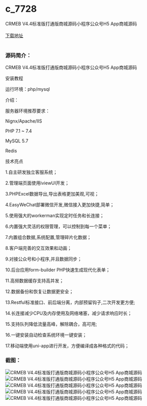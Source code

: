# c_7728
CRMEB V4.4标准版打通版商城源码小程序公众号H5 App商城源码
<br/></br>
[下载地址](https://www.uuid2.com/7728.html "下载地址")
<br/></br>
<h3>源码简介：</h3>
<p>CRMEB V4.4标准版打通版商城源码小程序公众号H5 App商城源码<p>
<p>安装教程<p>
<p>运行环境：php/mysql<p>
<p>介绍：<p>
<p>服务器环境推荐要求：<p>
<p>Nignx/Apache/IIS<p>
<p>PHP 7.1 ~ 7.4<p>
<p>MySQL 5.7<p>
<p>Redis<p>
<p>技术亮点<p>
<p>1.自主研发独立客服系统；<p>
<p>2.管理端页面使用iviewUI开发；<p>
<p>3.PHPExcel数据导出,导出表格更加美观,可视；<p>
<p>4.EasyWeChat部署微信开发,微信接入更加快捷,简单；<p>
<p>5.使用强大的workerman实现定时任务和长连接；<p>
<p>6.内置强大灵活的权限管理，可以控制到每一个菜单；<p>
<p>7.内置组合数据,系统配置,管理碎片化数据；<p>
<p>8.客户端完善的交互效果和动画；<p>
<p>9.对接公众号和小程序,并且数据同步；<p>
<p>10.后台应用form-builder PHP快速生成现代化表单；<p>
<p>11.高频数据缓存支持高并发；<p>
<p>12.数据备份和恢复让数据更安全；<p>
<p>13.Restful标准接口、前后端分离，内部预留钩子,二次开发更方便;<p>
<p>14.长连接减少CPU及内存使用及网络堵塞，减少请求响应时长；<p>
<p>15.支持队列降低流量高峰，解除耦合，高可用;<p>
<p>16.一键安装自动检查系统环境一键安装；<p>
<p>17.移动端使用uni-app进行开发，方便编译成各种格式的代码；<p>
<h3>截图：</h3>
<img src="https://www.uuid2.com/wp-content/uploads/img/pro/20220307/16466208593375.jpg" alt="CRMEB V4.4标准版打通版商城源码小程序公众号H5 App商城源码"><img src="https://www.uuid2.com/wp-content/uploads/img/pro/20220307/16466208613329.jpg" alt="CRMEB V4.4标准版打通版商城源码小程序公众号H5 App商城源码"><img src="https://www.uuid2.com/wp-content/uploads/img/pro/20220307/16466208636461.jpg" alt="CRMEB V4.4标准版打通版商城源码小程序公众号H5 App商城源码"><img src="https://www.uuid2.com/wp-content/uploads/img/pro/20220307/16466208644235.jpg" alt="CRMEB V4.4标准版打通版商城源码小程序公众号H5 App商城源码"><img src="https://www.uuid2.com/wp-content/uploads/img/pro/20220307/16466208659144.jpg" alt="CRMEB V4.4标准版打通版商城源码小程序公众号H5 App商城源码">
